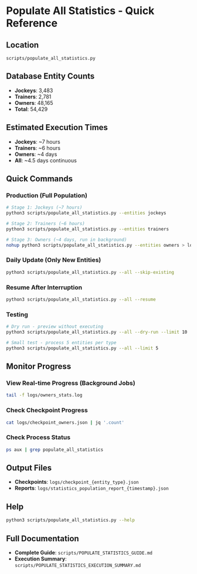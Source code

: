 # Populate All Statistics - Quick Reference

## Location
```
scripts/populate_all_statistics.py
```

## Database Entity Counts
- **Jockeys**: 3,483
- **Trainers**: 2,781
- **Owners**: 48,165
- **Total**: 54,429

## Estimated Execution Times
- **Jockeys**: ~7 hours
- **Trainers**: ~6 hours
- **Owners**: ~4 days
- **All**: ~4.5 days continuous

## Quick Commands

### Production (Full Population)
```bash
# Stage 1: Jockeys (~7 hours)
python3 scripts/populate_all_statistics.py --entities jockeys

# Stage 2: Trainers (~6 hours)
python3 scripts/populate_all_statistics.py --entities trainers

# Stage 3: Owners (~4 days, run in background)
nohup python3 scripts/populate_all_statistics.py --entities owners > logs/owners_stats.log 2>&1 &
```

### Daily Update (Only New Entities)
```bash
python3 scripts/populate_all_statistics.py --all --skip-existing
```

### Resume After Interruption
```bash
python3 scripts/populate_all_statistics.py --all --resume
```

### Testing
```bash
# Dry run - preview without executing
python3 scripts/populate_all_statistics.py --all --dry-run --limit 10

# Small test - process 5 entities per type
python3 scripts/populate_all_statistics.py --all --limit 5
```

## Monitor Progress

### View Real-time Progress (Background Jobs)
```bash
tail -f logs/owners_stats.log
```

### Check Checkpoint Progress
```bash
cat logs/checkpoint_owners.json | jq '.count'
```

### Check Process Status
```bash
ps aux | grep populate_all_statistics
```

## Output Files
- **Checkpoints**: `logs/checkpoint_{entity_type}.json`
- **Reports**: `logs/statistics_population_report_{timestamp}.json`

## Help
```bash
python3 scripts/populate_all_statistics.py --help
```

## Full Documentation
- **Complete Guide**: `scripts/POPULATE_STATISTICS_GUIDE.md`
- **Execution Summary**: `scripts/POPULATE_STATISTICS_EXECUTION_SUMMARY.md`

